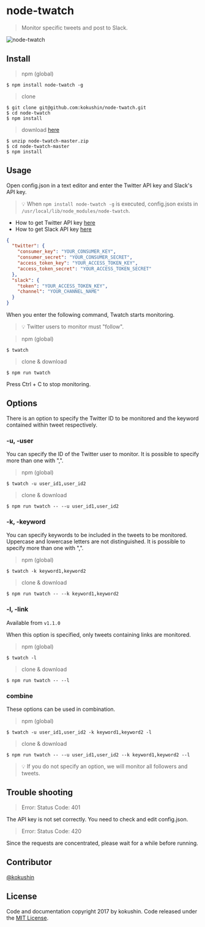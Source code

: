 # node-twatch

> Monitor specific tweets and post to Slack.

![node-twatch](https://github.com/kokushin/node-twatch/blob/material/demo.gif?raw=true)

## Install

> npm (global)

```shell
$ npm install node-twatch -g
```

> clone

```shell
$ git clone git@github.com:kokushin/node-twatch.git
$ cd node-twatch
$ npm install
```

> download [here](https://github.com/kokushin/node-twatch/archive/master.zip)

```shell
$ unzip node-twatch-master.zip
$ cd node-twatch-master
$ npm install
```

## Usage

Open config.json in a text editor and enter the Twitter API key and Slack's API key.

> 💡 When `npm install node-twatch -g` is executed, config.json exists in `/usr/local/lib/node_modules/node-twatch`.

- How to get Twitter API key [here](https://apps.twitter.com/)
- How to get Slack API key [here](https://api.slack.com/apps?new_app=1)

```json
{
  "twitter": {
    "consumer_key": "YOUR_CONSUMER_KEY",
    "consumer_secret": "YOUR_CONSUMER_SECRET",
    "access_token_key": "YOUR_ACCESS_TOKEN_KEY",
    "access_token_secret": "YOUR_ACCESS_TOKEN_SECRET"
  },
  "slack": {
    "token": "YOUR_ACCESS_TOKEN_KEY",
    "channel": "YOUR_CHANNEL_NAME"
  }
}
```

When you enter the following command, Twatch starts monitoring.

> 💡 Twitter users to monitor must "follow".

> npm (global)

```shell
$ twatch
```

> clone & download

```shell
$ npm run twatch
```

Press Ctrl + C to stop monitoring.

## Options

There is an option to specify the Twitter ID to be monitored and the keyword contained within tweet respectively.

### -u, -user

You can specify the ID of the Twitter user to monitor. It is possible to specify more than one with ",".

> npm (global)

```shell
$ twatch -u user_id1,user_id2
```

> clone & download

```shell
$ npm run twatch -- --u user_id1,user_id2
```

### -k, -keyword

You can specify keywords to be included in the tweets to be monitored. Uppercase and lowercase letters are not distinguished. It is possible to specify more than one with ",".

> npm (global)

```shell
$ twatch -k keyword1,keyword2
```

> clone & download

```shell
$ npm run twatch -- --k keyword1,keyword2
```

### -l, -link

Available from `v1.1.0`

When this option is specified, only tweets containing links are monitored.

> npm (global)

```shell
$ twatch -l
```

> clone & download

```shell
$ npm run twatch -- --l
```

### combine

These options can be used in combination.

> npm (global)

```shell
$ twatch -u user_id1,user_id2 -k keyword1,keyword2 -l
```

> clone & download

```shell
$ npm run twatch -- --u user_id1,user_id2 --k keyword1,keyword2 --l
```

> 💡 If you do not specify an option, we will monitor all followers and tweets.

## Trouble shooting

> Error: Status Code: 401

The API key is not set correctly. You need to check and edit config.json.

> Error: Status Code: 420

Since the requests are concentrated, please wait for a while before running.

## Contributor
[@kokushin](https://github.com/kokushin)

## License
Code and documentation copyright 2017 by kokushin. Code released under the [MIT License](https://github.com/kokushin/node-twatch/blob/master/LICENSE).
